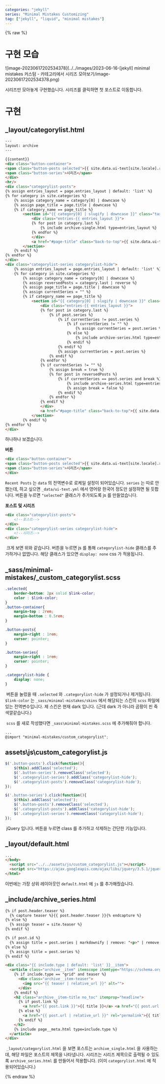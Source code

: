 ```yaml
---
categories: "jekyll"
series: "Minimal Mistakes Customizing"
tag: ["jekyll", "liquid", "minimal mistakes"]
---
```


{% raw %}

# 구현 모습

![image-20230617202534378](../../images/2023-06-16-[jekyll] minimal mistakes 커스텀 - 카테고리에서 시리즈 모아보기/image-20230617202534378.png)

시리즈만 모아놓게 구현했습니다. 시리즈를 클릭하면 첫 포스트로 이동합니다.

# 구현

## _layout/categorylist.html

```html
---
layout: archive
---

{{content}}
<div class="button-container">
<span class="button-posts selected">{{ site.data.ui-text[site.locale].recent_posts | default: "Recent Posts" }}</span>
<span class="button-series">시리즈</span>
</div>
<hr/>
<div class="categorylist-posts">
{% assign entries_layout = page.entries_layout | default: 'list' %}
{% for category in site.categories %}
    {% assign category_name = category[0] | downcase %}
    {% assign page_title = page.title | downcase %}
    {% if category_name == page_title %}
        <section id="{{ category[0] | slugify | downcase }}" class="taxonomy__section">
            <div class="entries-{{ entries_layout }}">
            {% for post in category.last %}
                {% include archive-single.html type=entries_layout %}
            {% endfor %}
            </div>
            <a href="#page-title" class="back-to-top">{{ site.data.ui-text[site.locale].back_to_top | default: 'Back to Top' }} &uarr;</a>
        </section>
    {% endif %}
{% endfor %}
</div>
<div class="categorylist-series categorylist-hide">
    {% assign entries_layout = page.entries_layout | default: 'list' %}
    {% for category in site.categories %}
        {% assign category_name = category[0] | downcase %}
        {% assign reversedPosts = category.last | reverse %}
        {% assign page_title = page.title | downcase %}
        {% assign currentSeries = "" %}
        {% if category_name == page_title %}
            <section id="{{ category[0] | slugify | downcase }}" class="taxonomy__section">
                <div class="entries-{{ entries_layout }}">
                {% for post in category.last %}
                    {% if post.series %}
                        {% if currentSeries != post.series %}
                            {% if currentSeries != "" %}
                                {% assign currentSeries = post.series %}         
                            {% else %}
                                {% include archive-series.html type=entries_layout %}
                            {% endif %}
                        {% endif %}
                        {% assign currentSeries = post.series %}
                    {% endif %}
                {% endfor %}
                {% if currentSeries != "" %}
                    {% assign break = true %}
                    {% for post in reversedPosts %}
                        {% if currentSeries == post.series and break %}
                            {% include archive-series.html type=entries_layout %}
                            {% assign break = false %}
                        {% endif %}
                    {% endfor %}
                {% endif %}
                </div>
                <a href="#page-title" class="back-to-top">{{ site.data.ui-text[site.locale].back_to_top | default: 'Back to Top' }} &uarr;</a>
            </section>
        {% endif %}
{% endfor %}
</div>
```

하나하나 보겠습니다.

**버튼**

```html
<div class="button-container">
<span class="button-posts selected">{{ site.data.ui-text[site.locale].recent_posts | default: "Recent Posts" }}</span>
<span class="button-series">시리즈</span>
</div>
```

`Recent Posts` 는 `data` 의 전역변수로 로케일 설정이 되어있습니다. `series` 는 따로 안했는데, 하고 싶으면 `_data/ui-text.yml` 에서 영어랑 한국어 정도만 설정하면 될 듯합니다. 버튼을 누르면 `"selected"` 클래스가 추가되도록 js 를 만들었습니다.

**포스트 및 시리즈**

```html
<div class="categorylist-posts">
	<!--포스트-->
</div>
<div class="categorylist-series categorylist-hide">
    <!--시리즈-->
</div>
```

​	크게 보면 위와 같습니다. 버튼을 누르면 js 를 통해 `categorylist-hide` 클래스를 추가하거나 없앱니다. 해당 클래스가 있으면 `display: none` css 가 적용됩니다.

## _sass/minimal-mistakes/\_custom_categorylist.scss

```scss
.selected{
    border-bottom: 2px solid $link-color;
    color : $link-color;
}
.button-container{
    margin-top : 2rem;
    margin-bottom : 0.5rem;
}

.button-posts{
    margin-right : 1rem;
    cursor: pointer;
}

.button-series{
    margin-right : 1rem;
    cursor: pointer;
}

.categorylist-hide {
    display: none;
}
```

​	버튼을 눌렀을 때 `.selected` 와 `.categorylist-hide` 가 설정되거나 제거됩니다. `$link-color` 는 `_sass/minimal-mistakes/skins` 에서 해당되는 스킨의 `scss` 파일에 있는 전역변수입니다. 제 스킨은 현재 dark 입니다. (근데 dark 가 아니라 곰팡이 핀 죽 색깔같습니다.)

​	`scss` 를 새로 작성했다면 `_sass\minimal-mistakes.scss` 에 추가해줘야 합니다.

```scss
...
@import "minimal-mistakes/custom_categorylist";
```



## assets\js\custom_categorylist.js

```js
$('.button-posts').click(function(){
    $(this).addClass('selected');
    $('.button-series').removeClass('selected');
    $('.categorylist-series').addClass('categorylist-hide');
    $('.categorylist-posts').removeClass('categorylist-hide');
});

$('.button-series').click(function(){
    $(this).addClass('selected');
    $('.button-posts').removeClass('selected');
    $('.categorylist-posts').addClass('categorylist-hide');
    $('.categorylist-series').removeClass('categorylist-hide');
});
```

​	jQuery 입니다. 버튼을 누르면 class 를 추가하고 삭제하는 간단한 기능입니다.

## _layout/default.html

```html
...
</body>
  <script src="../../assets/js/custom_categorylist.js"></script>
  <script src="https://ajax.googleapis.com/ajax/libs/jquery/3.5.1/jquery.min.js"></script>
</html>
```

이번에는 가장 상위 레이아웃인 `default.html` 에 `js` 를 추가해줬습니다.

## _include/archive_series.html

```html
{% if post.header.teaser %}
  {% capture teaser %}{{ post.header.teaser }}{% endcapture %}
{% else %}
  {% assign teaser = site.teaser %}
{% endif %}

{% if post.id %}
  {% assign title = post.series | markdownify | remove: "<p>" | remove: "</p>" %}
{% else %}
  {% assign title = post.series %}
{% endif %}

<div class="{{ include.type | default: 'list' }}__item">
  <article class="archive__item" itemscope itemtype="https://schema.org/CreativeWork">
    {% if include.type == "grid" and teaser %}
      <div class="archive__item-teaser">
        <img src="{{ teaser | relative_url }}" alt="">
      </div>
    {% endif %}
    <h2 class="archive__item-title no_toc" itemprop="headline">
      {% if post.link %}
        <a href="{{ post.link }}">{{ title }}</a> <a href="{{ post.url | relative_url }}" rel="permalink"><i class="fas fa-link" aria-hidden="true" title="permalink"></i><span class="sr-only">Permalink</span></a>
      {% else %}
        <a href="{{ post.url | relative_url }}" rel="permalink">{{ title }}</a>
      {% endif %}
    </h2>
    {% include page__meta.html type=include.type %}
  </article>
</div>

```

​	`_layout/categorylist.html` 을 보면 포스트는 `archive_single.html` 을 사용하는데, 해당 파일은 포스트의 제목을 나타냅니다. 시리즈는 시리즈 제목으로 출력될 수 있도록 `archive_series.html` 를 만들어서 적용합니다. (이미 `categorylist.html` 에 적용되어있습니다.)





{% endraw %}
